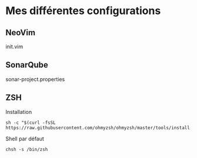 # Mes différentes configurations

## NeoVim
init.vim

## SonarQube
sonar-project.properties

## ZSH
Installation
        
    sh -c "$(curl -fsSL https://raw.githubusercontent.com/ohmyzsh/ohmyzsh/master/tools/install.sh)"

Shell par défaut

    chsh -s /bin/zsh